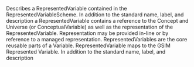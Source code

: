 Describes a RepresentedVariable contained in the RepresentedVariableScheme. In addition to the standard name, label, and description a RepresentedVariable contains a reference to the Concept and Universe (or ConceptualVariable) as well as the representation of the RepresentedVariable. Representation may be provided in-line or by reference to a managed representation. RepresentedVariables are the core reusable parts of a Variable. RepresentedVariable maps to the GSIM Represented Variable. In addition to the standard name, label, and description